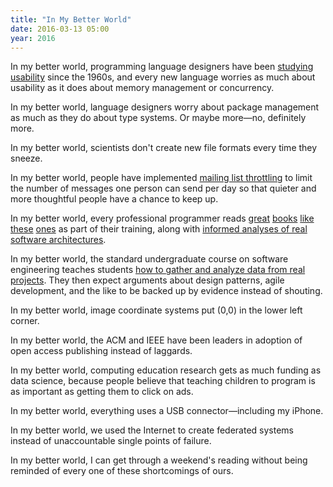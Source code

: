 ```yaml
---
title: "In My Better World"
date: 2016-03-13 05:00
year: 2016
---
```

<p>
  In my better world,
  programming language designers have been
  <a href="http://neverworkintheory.org/2014/01/29/stefik-siebert-syntax.html">studying usability</a>
  since the 1960s,
  and every new language worries as much about usability as it does about memory management or concurrency.
</p>
<p>
  In my better world,
  language designers worry about package management as much as they do about type systems.
  Or maybe more&mdash;no, definitely more.
</p>
<p>
  In my better world,
  scientists don't create new file formats every time they sneeze.
</p>
<p>
  In my better world,
  people have implemented <a href="https://gitlab.com/mailman/mailman/issues/119">mailing list throttling</a>
  to limit the number of messages one person can send per day
  so that quieter and more thoughtful people have a chance to keep up.
</p>
<p>
  In my better world,
  every professional programmer reads
  <a href="http://www.amazon.com/Linkers-Kaufmann-Software-Engineering-Programming/dp/1558604960/">great</a>
  <a href="http://www.amazon.com/Classic-Operating-Systems-Processing-Distributed/dp/038795113X/">books</a>
  <a href="http://www.amazon.com/Garbage-Collection-Handbook-Management-Algorithms/dp/1420082795/">like</a>
  <a href="http://www.amazon.com/Software-Build-Systems-Principles-Experience/dp/0321717287/">these</a>
  <a href="http://www.amazon.com/Working-Effectively-Legacy-Michael-Feathers/dp/0131177052/">ones</a>
  as part of their training,
  along with <a href="http://aosabook.org/en/index.html">informed analyses of real software architectures</a>.
</p>
<p>
  In my better world,
  the standard undergraduate course on software engineering teaches students
  <a href="{{'/2014/10/02/a-better-software-engineering-course.html' | relative_url}}">how to gather and analyze data from real projects</a>.
  They then expect arguments about design patterns, agile development, and the like
  to be backed up by evidence instead of shouting.
</p>
<p>
  In my better world,
  image coordinate systems put (0,0) in the lower left corner.
</p>
<p>
  In my better world,
  the ACM and IEEE have been leaders in adoption of open access publishing
  instead of laggards.
</p>
<p>
  In my better world,
  computing education research gets as much funding as data science,
  because people believe that teaching children to program is as important as getting them to click on ads.
</p>
<p>
  In my better world,
  everything uses a USB connector&mdash;including my iPhone.
</p>
<p>
  In my better world,
  we used the Internet to create federated systems
  instead of unaccountable single points of failure.
</p>
<p>
  In my better world,
  I can get through a weekend's reading
  without being reminded of every one of these shortcomings of ours.
</p>
